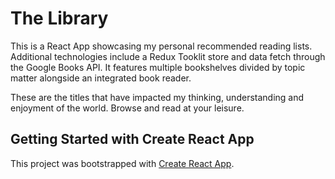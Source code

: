 # The Library

This is a React App showcasing my personal recommended reading lists. Additional technologies include a Redux Tooklit store and data fetch through the Google Books API. It features multiple bookshelves divided by topic matter alongside an integrated book reader.

These are the titles that have impacted my thinking, understanding and enjoyment of the world.
Browse and read at your leisure.

## Getting Started with Create React App

This project was bootstrapped with [Create React App](https://github.com/facebook/create-react-app).
